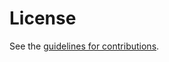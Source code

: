 # License

See the
[guidelines for contributions](https://github.com/lamps-wg/x509-slhdsa/blob/main/CONTRIBUTING.md).

